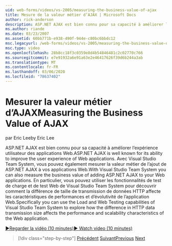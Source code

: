 ```yaml
---
uid: web-forms/videos/vs-2005/measuring-the-business-value-of-ajax
title: Mesure de la valeur métier d’AJAX | Microsoft Docs
author: rick-anderson
description: ASP.NET AJAX est bien connu pour sa capacité à améliorer l’expérience utilisateur des applications Web. Avec Visual Studio Team System, vous pouvez également mesurer le Busine...
ms.author: riande
ms.date: 03/23/2007
ms.assetid: 60bb771b-e938-490f-944e-c80bc6bbdc12
msc.legacyurl: /web-forms/videos/vs-2005/measuring-the-business-value-of-ajax
msc.type: video
ms.openlocfilehash: 28b8cc18f3c0359e8d4b54846481c2c02770c766
ms.sourcegitcommit: e7e91932a6e91a63e2e46417626f39d6b244a3ab
ms.translationtype: MT
ms.contentlocale: fr-FR
ms.lasthandoff: 03/06/2020
ms.locfileid: "78637402"
---
```

# <a name="measuring-the-business-value-of-ajax"></a><span data-ttu-id="e3ecd-104">Mesurer la valeur métier d’AJAX</span><span class="sxs-lookup"><span data-stu-id="e3ecd-104">Measuring the Business Value of AJAX</span></span>

<span data-ttu-id="e3ecd-105">par Eric Lee</span><span class="sxs-lookup"><span data-stu-id="e3ecd-105">by Eric Lee</span></span>

<span data-ttu-id="e3ecd-106">ASP.NET AJAX est bien connu pour sa capacité à améliorer l’expérience utilisateur des applications Web.</span><span class="sxs-lookup"><span data-stu-id="e3ecd-106">ASP.NET AJAX is well known for its ability to improve the user experience of Web applications.</span></span> <span data-ttu-id="e3ecd-107">Avec Visual Studio Team System, vous pouvez également mesurer la valeur métier de l’ajout de ASP.NET AJAX à vos applications Web.</span><span class="sxs-lookup"><span data-stu-id="e3ecd-107">With Visual Studio Team System you can also measure the business value of adding ASP.NET AJAX to your Web applications.</span></span> <span data-ttu-id="e3ecd-108">En particulier, vous pouvez utiliser les fonctionnalités de test de charge et de test Web de Visual Studio Team System pour découvrir comment la différence de taille de transmission de données HTTP affecte les caractéristiques de performances et d’évolutivité de l’application Web.</span><span class="sxs-lookup"><span data-stu-id="e3ecd-108">Specifically you can use the Load and Web Testing capabilities of Visual Studio Team System to explore how the difference in HTTP data transmission size affects the performance and scalability characteristics of the Web application.</span></span>

[<span data-ttu-id="e3ecd-109">&#9654;Regarder la vidéo (10 minutes)</span><span class="sxs-lookup"><span data-stu-id="e3ecd-109">&#9654; Watch video (10 minutes)</span></span>](https://channel9.msdn.com/Blogs/ASP-NET-Site-Videos/measuring-the-business-value-of-ajax)

> [!div class="step-by-step"]
> <span data-ttu-id="e3ecd-110">[Précédent](introduction-to-managing-and-running-tests-with-team-system.md)
> [Suivant](code-coverage-of-automated-tests.md)</span><span class="sxs-lookup"><span data-stu-id="e3ecd-110">[Previous](introduction-to-managing-and-running-tests-with-team-system.md)
[Next](code-coverage-of-automated-tests.md)</span></span>
